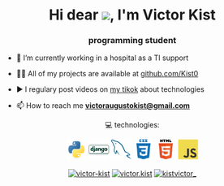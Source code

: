 <h1 align="center">Hi dear <img src="https://raw.githubusercontent.com/kaueMarques/kaueMarques/master/hi.gif" width="30px">, I'm Victor Kist</h1>
<h3 align="center">programming student</h3>

- 🔭 I’m currently working in a hospital as a TI support

- 👨‍💻 All of my projects are available at [github.com/Kist0](https://github.com/Kist0?tab=repositories)

- ▶️ I regulary post videos on [my tikok](https://www.tiktok.com/@kistvictor_?lang=pt-BR&is_copy_url=1&is_from_webapp=v2) about technologies

- 📫 How to reach me **victoraugustokist@gmail.com**

<p align="center">
💻 technologies:
</p>
<p align="center">
<img src="https://raw.githubusercontent.com/devicons/devicon/2809b567852a4648062a2d3e7c1c531367458c0b/icons/python/python-original.svg" alt="python" width="40" height="40"/>
<img src="https://raw.githubusercontent.com/devicons/devicon/2809b567852a4648062a2d3e7c1c531367458c0b/icons/django/django-line.svg" alt="django" width="40" height="40"/>
<img src="https://github.com/devicons/devicon/blob/master/icons/mysql/mysql-plain.svg" alt="django" width="40" height="40"/>
<img src="https://raw.githubusercontent.com/devicons/devicon/master/icons/css3/css3-plain-wordmark.svg" alt="css3"  width="40" height="40"/>
<img src="https://raw.githubusercontent.com/devicons/devicon/master/icons/html5/html5-original-wordmark.svg" alt="html5"  width="40" height="40"/>
<img src="https://raw.githubusercontent.com/devicons/devicon/master/icons/javascript/javascript-original.svg" alt="javascript" width="40" height="40"/>



  
  
</p>

<p align="center">
<a href="https://www.linkedin.com/in/victor-kist/" target="blank"><img align="center" src="https://cdn.jsdelivr.net/npm/simple-icons@3.0.1/icons/linkedin.svg" alt="victor-kist" height="20" width="20" /></a>
<a href="https://www.facebook.com/victor.kist" target="blank"><img align="center" src="https://cdn.jsdelivr.net/npm/simple-icons@3.0.1/icons/facebook.svg" alt="victor.kist" height="20" width="20" /></a>
<a href="https://www.instagram.com/kistvictor_/" target="blank"><img align="center" src="https://cdn.jsdelivr.net/npm/simple-icons@3.0.1/icons/instagram.svg" alt="kistvictor_" height="20" width="20" /></a>
</p>

<!--
**Kist0/Kist0** is a ✨ _special_ ✨ repository because its `README.md` (this file) appears on your GitHub profile.

Here are some ideas to get you started:

- 🔭 I’m currently working on ...
- 🌱 I’m currently learning ...
- 👯 I’m looking to collaborate on ...
- 🤔 I’m looking for help with ...
- 💬 Ask me about ...
- 📫 How to reach me: ...
- 😄 Pronouns: ...
- ⚡ Fun fact: ...
-->

